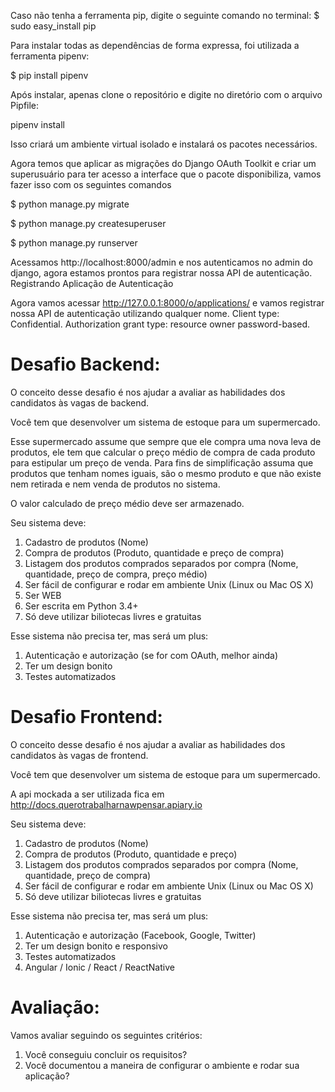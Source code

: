 Caso não tenha a ferramenta pip, digite o seguinte comando no terminal:
$ sudo easy_install pip

Para instalar todas as dependências de forma expressa, foi utilizada a ferramenta pipenv:

$ pip install pipenv

Após instalar, apenas clone o repositório e digite no diretório com o arquivo Pipfile:

pipenv install

Isso criará um ambiente virtual isolado e instalará os pacotes necessários.

Agora temos que aplicar as migrações do Django OAuth Toolkit e criar um superusuário para ter acesso a interface que o pacote disponibiliza, vamos fazer isso com os seguintes comandos

$ python manage.py migrate

$ python manage.py createsuperuser

$ python manage.py runserver

Acessamos http://localhost:8000/admin e nos autenticamos no admin do django, agora estamos prontos para registrar nossa API de autenticação.
Registrando Aplicação de Autenticação

Agora vamos acessar http://127.0.0.1:8000/o/applications/ e vamos registrar nossa API de autenticação utilizando qualquer nome.
Client type: Confidential. Authorization grant type: resource owner password-based.


# **Desafio Backend:** #

O conceito desse desafio é nos ajudar a avaliar as habilidades dos candidatos às vagas de backend.

Você tem que desenvolver um sistema de estoque para um supermercado.

Esse supermercado assume que sempre que ele compra uma nova leva de produtos, ele tem que calcular o preço médio de compra de cada produto para estipular um preço de venda.
Para fins de simplificação assuma que produtos que tenham nomes iguais, são o mesmo produto e que não existe nem retirada e nem venda de produtos no sistema.

O valor calculado de preço médio deve ser armazenado.

Seu sistema deve:

1. Cadastro de produtos (Nome)
2. Compra de produtos (Produto, quantidade e preço de compra)
3. Listagem dos produtos comprados separados por compra (Nome, quantidade, preço de compra, preço médio)
4. Ser fácil de configurar e rodar em ambiente Unix (Linux ou Mac OS X)
5. Ser WEB
6. Ser escrita em Python 3.4+
7. Só deve utilizar biliotecas livres e gratuitas

Esse sistema não precisa ter, mas será um plus:

1. Autenticação e autorização (se for com OAuth, melhor ainda)
2. Ter um design bonito
3. Testes automatizados


# **Desafio Frontend:** #

O conceito desse desafio é nos ajudar a avaliar as habilidades dos candidatos às vagas de frontend.

Você tem que desenvolver um sistema de estoque para um supermercado.

A api mockada a ser utilizada fica em http://docs.querotrabalharnawpensar.apiary.io

Seu sistema deve:

1. Cadastro de produtos (Nome)
2. Compra de produtos (Produto, quantidade e preço)
3. Listagem dos produtos comprados separados por compra (Nome, quantidade, preço de compra)
4. Ser fácil de configurar e rodar em ambiente Unix (Linux ou Mac OS X)
5. Só deve utilizar biliotecas livres e gratuitas

Esse sistema não precisa ter, mas será um plus:

1. Autenticação e autorização (Facebook, Google, Twitter)
2. Ter um design bonito e responsivo
3. Testes automatizados
4. Angular / Ionic / React / ReactNative


# **Avaliação:** #

Vamos avaliar seguindo os seguintes critérios:

1. Você conseguiu concluir os requisitos?
2. Você documentou a maneira de configurar o ambiente e rodar sua aplicação?
